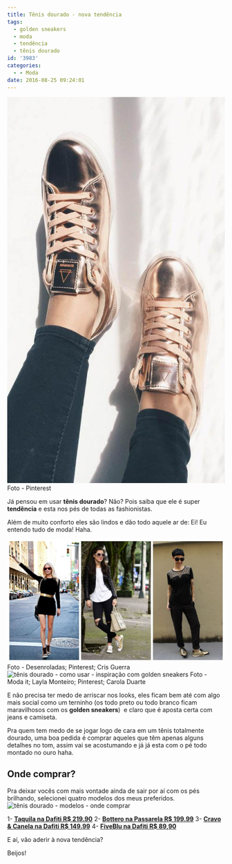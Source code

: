 ```yaml
---
title: Tênis dourado - nova tendência
tags:
  - golden sneakers
  - moda
  - tendência
  - tênis dourado
id: '3983'
categories:
  - - Moda
date: 2016-08-25 09:24:01
---
```


![como usar golden sneakers](/wp-content/uploads/2016/08/golden-sneakers.jpg) Foto - Pinterest  

Já pensou em usar **tênis dourado**? Não? Pois saiba que ele é super **tendência** e esta nos pés de todas as fashionistas.

Além de muito conforto eles são lindos e dão todo aquele ar de: Ei! Eu entendo tudo de moda! Haha.

![look all black com tênis dourado - como usar](/wp-content/uploads/2016/08/golden-sneakers-como-usar.jpg) Foto - Desenroladas; Pinterest; Cris Guerra ![tênis dourado - como usar - inspiração com golden sneakers](/wp-content/uploads/2016/08/como-usar-tênis-dourado.jpg) Foto - Moda it; Layla Monteiro; Pinterest; Carola Duarte

E não precisa ter medo de arriscar nos looks, eles ficam bem até com algo mais social como um terninho (os todo preto ou todo branco ficam maravilhosos com os **golden sneakers**)  e claro que é aposta certa com jeans e camiseta.

Pra quem tem medo de se jogar logo de cara em um tênis totalmente dourado, uma boa pedida é comprar aqueles que têm apenas alguns detalhes no tom, assim vai se acostumando e já já esta com o pé todo montado no ouro haha.

## Onde comprar?

Pra deixar vocês com mais vontade ainda de sair por aí com os pés brilhando, selecionei quatro modelos dos meus preferidos. ![tênis dourado - modelos - onde comprar ](/wp-content/uploads/2016/08/Onde-comprar-tênis-dourado.jpg)

1- [**Taquila na Dafiti R$ 219.90**](http://www.dafiti.com.br/Tenis-Taquilla-Glitter-Dourado-2287738.html) 2- [**Bottero na Passarela R$ 199.99**](http://www.passarela.com.br/produto/tenis-casual-feminino-bottero-dourado-a-6100199346-0) 3- [**Cravo & Canela na Dafiti R$ 149.99**](http://www.dafiti.com.br/Tenis-Cravo-%26-Canela-Slip-On-Ziper-Lateral-Dourado-1733729.html) 4- [**FiveBlu na Dafiti R$ 89,90**](http://www.dafiti.com.br/Tenis-FiveBlu-Matelasse-Dourado-1878284.html)

E aí, vão aderir à nova tendência?

Beijos!

